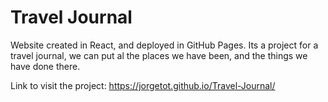 # Travel Journal
Website created in React, and deployed in GitHub Pages.
Its a project for a travel journal, we can put al the places we have been, and the things we have done there.

Link to visit the project: https://jorgetot.github.io/Travel-Journal/